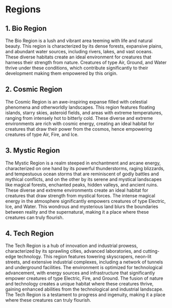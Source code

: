 # Regions

## 1. Bio Region

The Bio Region is a lush and vibrant area teeming with life and natural beauty. This region is characterized by its dense forests, expansive plains, and abundant water sources, including rivers, lakes, and vast oceans. These diverse habitats create an ideal environment for creatures that harness their strength from nature. Creatures of type Air, Ground, and Water thrive under these conditions, which contribute significantly to their development making them empowered by this origin.

## 2. Cosmic Region

The Cosmic Region is an awe-inspiring expanse filled with celestial phenomena and otherworldly landscapes. This region features floating islands, starry skies, asteroid fields, and areas with extreme temperatures, ranging from intensely hot to bitterly cold. These diverse and extreme environments are rich with cosmic energy, creating an ideal habitat for creatures that draw their power from the cosmos, hence empowering creatures of type Air, Fire, and Ice.

## 3. Mystic Region

The Mystic Region is a realm steeped in enchantment and arcane energy, characterized on one hand by its powerful thunderstorms, raging blizzards, and tempestuous ocean storms that are reminiscent of godly battles and mythical conflicts, and on the other by its serene and mystical landscapes like magical forests, enchanted peaks, hidden valleys, and ancient ruins. These diverse and extreme environments create an ideal habitat for creatures that draw strength from mystical forces. The intense magical energy in the atmosphere significantly empowers creatures of type Electric, Ice, and Water. This wondrous and mysterious land blurs the boundaries between reality and the supernatural, making it a place where these creatures can truly flourish.

## 4. Tech Region

The Tech Region is a hub of innovation and industrial prowess, characterized by its sprawling cities, advanced laboratories, and cutting-edge technology. This region features towering skyscrapers, neon-lit streets, and extensive industrial complexes, including a network of tunnels and underground facilities. The environment is optimized for technological advancement, with energy sources and infrastructure that significantly empower creatures of type Electric, Fire, and Ground. The fusion of nature and technology creates a unique habitat where these creatures thrive, gaining enhanced abilities from the technological and industrial landscape. The Tech Region is a testament to progress and ingenuity, making it a place where these creatures can truly flourish.
